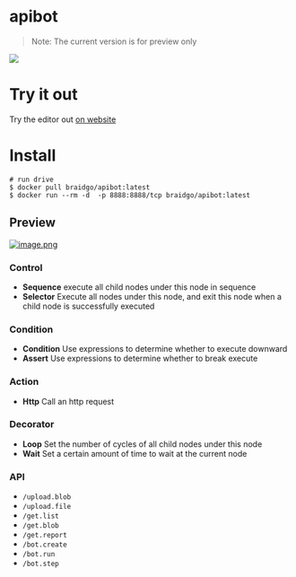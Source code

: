 # apibot

> Note: The current version is for preview only

[![](https://img.shields.io/badge/editor-code-2ca5e0?style=flat&logo=github)](https://github.com/pojol/apibot-editor)


# Try it out
Try the editor out [on website](http://1.117.168.37:7777/)

# Install
```shell
# run drive
$ docker pull braidgo/apibot:latest
$ docker run --rm -d  -p 8888:8888/tcp braidgo/apibot:latest
```

## Preview
[![image.png](https://i.postimg.cc/wT5HhYD3/image.png)](https://postimg.cc/6yQDXSjN)


### Control
* **Sequence** execute all child nodes under this node in sequence
* **Selector** Execute all nodes under this node, and exit this node when a child node is successfully executed

### Condition
* **Condition** Use expressions to determine whether to execute downward
* **Assert** Use expressions to determine whether to break execute

### Action
* **Http** Call an http request

### Decorator
* **Loop** Set the number of cycles of all child nodes under this node
* **Wait** Set a certain amount of time to wait at the current node

### API
* `/upload.blob`
* `/upload.file`
* `/get.list`
* `/get.blob`
* `/get.report`
* `/bot.create`
* `/bot.run`
* `/bot.step`
